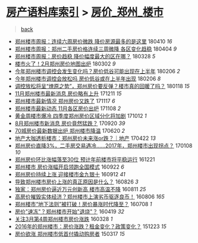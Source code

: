 [房产语料库索引](../../README.md)  > [房价_郑州_楼市](房价_郑州_楼市.md)
====
> [back](../README.md)

- [郑州楼市周报：连续六周房价微跌 降价房源最多的是这里](http://jkwz.applinzi.com/ittc/7090370675716129809.html#%E9%83%91%E5%B7%9E%E6%A5%BC%E5%B8%82%E5%91%A8%E6%8A%A5%EF%BC%9A%E8%BF%9E%E7%BB%AD%E5%85%AD%E5%91%A8%E6%88%BF%E4%BB%B7%E5%BE%AE%E8%B7%8C+%E9%99%8D%E4%BB%B7%E6%88%BF%E6%BA%90%E6%9C%80%E5%A4%9A%E7%9A%84%E6%98%AF%E8%BF%99%E9%87%8C) 180410 *16* 
- [郑州楼市周报：郑州二手房价格连续三周微降 各区变化趋稳](http://jkwz.applinzi.com/ittc/7088058971837694982.html#%E9%83%91%E5%B7%9E%E6%A5%BC%E5%B8%82%E5%91%A8%E6%8A%A5%EF%BC%9A%E9%83%91%E5%B7%9E%E4%BA%8C%E6%89%8B%E6%88%BF%E4%BB%B7%E6%A0%BC%E8%BF%9E%E7%BB%AD%E4%B8%89%E5%91%A8%E5%BE%AE%E9%99%8D+%E5%90%84%E5%8C%BA%E5%8F%98%E5%8C%96%E8%B6%8B%E7%A8%B3) 180404 *9* 
- [郑州楼市周报：房价趋稳 降价幅度最大的区在哪？](http://jkwz.applinzi.com/ittc/7085534091602822160.html#%E9%83%91%E5%B7%9E%E6%A5%BC%E5%B8%82%E5%91%A8%E6%8A%A5%EF%BC%9A%E6%88%BF%E4%BB%B7%E8%B6%8B%E7%A8%B3+%E9%99%8D%E4%BB%B7%E5%B9%85%E5%BA%A6%E6%9C%80%E5%A4%A7%E7%9A%84%E5%8C%BA%E5%9C%A8%E5%93%AA%EF%BC%9F) 180328 *5* 
- [楼市火了！2月郑州房价地图出炉](http://jkwz.applinzi.com/ittc/7075875665293607943.html#%E6%A5%BC%E5%B8%82%E7%81%AB%E4%BA%86%EF%BC%812%E6%9C%88%E9%83%91%E5%B7%9E%E6%88%BF%E4%BB%B7%E5%9C%B0%E5%9B%BE%E5%87%BA%E7%82%89) 180302 *9* 
- [今年郑州楼市调控会发生变化吗？房价低谷可能出现在上半年](http://jkwz.applinzi.com/ittc/7066892751688172554.html#%E4%BB%8A%E5%B9%B4%E9%83%91%E5%B7%9E%E6%A5%BC%E5%B8%82%E8%B0%83%E6%8E%A7%E4%BC%9A%E5%8F%91%E7%94%9F%E5%8F%98%E5%8C%96%E5%90%97%EF%BC%9F%E6%88%BF%E4%BB%B7%E4%BD%8E%E8%B0%B7%E5%8F%AF%E8%83%BD%E5%87%BA%E7%8E%B0%E5%9C%A8%E4%B8%8A%E5%8D%8A%E5%B9%B4) 180206 *2* 
- [今年郑州楼市调控会放松吗 房价低谷或在上半年出现](http://jkwz.applinzi.com/ittc/7066877907920487440.html#%E4%BB%8A%E5%B9%B4%E9%83%91%E5%B7%9E%E6%A5%BC%E5%B8%82%E8%B0%83%E6%8E%A7%E4%BC%9A%E6%94%BE%E6%9D%BE%E5%90%97+%E6%88%BF%E4%BB%B7%E4%BD%8E%E8%B0%B7%E6%88%96%E5%9C%A8%E4%B8%8A%E5%8D%8A%E5%B9%B4%E5%87%BA%E7%8E%B0) 180206 *8* 
- [调控放松将呈“燎原之势”，郑州房价要反弹？楼市真的回暖了吗？](http://jkwz.applinzi.com/ittc/7059838302918542346.html#%E8%B0%83%E6%8E%A7%E6%94%BE%E6%9D%BE%E5%B0%86%E5%91%88%E2%80%9C%E7%87%8E%E5%8E%9F%E4%B9%8B%E5%8A%BF%E2%80%9D%EF%BC%8C%E9%83%91%E5%B7%9E%E6%88%BF%E4%BB%B7%E8%A6%81%E5%8F%8D%E5%BC%B9%EF%BC%9F%E6%A5%BC%E5%B8%82%E7%9C%9F%E7%9A%84%E5%9B%9E%E6%9A%96%E4%BA%86%E5%90%97%EF%BC%9F) 180118 *15* 
- [11月郑州楼市最新消息 房价略有上升](http://jkwz.applinzi.com/ittc/7045787944818836496.html#11%E6%9C%88%E9%83%91%E5%B7%9E%E6%A5%BC%E5%B8%82%E6%9C%80%E6%96%B0%E6%B6%88%E6%81%AF+%E6%88%BF%E4%BB%B7%E7%95%A5%E6%9C%89%E4%B8%8A%E5%8D%87) 171211 *15* 
- [郑州楼市最新情况 郑州房价又跌了](http://jkwz.applinzi.com/ittc/7036965696444040208.html#%E9%83%91%E5%B7%9E%E6%A5%BC%E5%B8%82%E6%9C%80%E6%96%B0%E6%83%85%E5%86%B5+%E9%83%91%E5%B7%9E%E6%88%BF%E4%BB%B7%E5%8F%88%E8%B7%8C%E4%BA%86) 171117 *6* 
- [郑州楼市最新动态 11月各区房价出炉](http://jkwz.applinzi.com/ittc/7033540041635267600.html#%E9%83%91%E5%B7%9E%E6%A5%BC%E5%B8%82%E6%9C%80%E6%96%B0%E5%8A%A8%E6%80%81+11%E6%9C%88%E5%90%84%E5%8C%BA%E6%88%BF%E4%BB%B7%E5%87%BA%E7%82%89) 171108 *2* 
- [黄金周楼市爆冷 四季度郑州房价区域分化将加剧](http://jkwz.applinzi.com/ittc/7023496980347749393.html#%E9%BB%84%E9%87%91%E5%91%A8%E6%A5%BC%E5%B8%82%E7%88%86%E5%86%B7+%E5%9B%9B%E5%AD%A3%E5%BA%A6%E9%83%91%E5%B7%9E%E6%88%BF%E4%BB%B7%E5%8C%BA%E5%9F%9F%E5%88%86%E5%8C%96%E5%B0%86%E5%8A%A0%E5%89%A7) 171012 *1* 
- [8月郑州楼市新消息 房价竟然猛跌？](http://jkwz.applinzi.com/ittc/7015378178221278225.html#8%E6%9C%88%E9%83%91%E5%B7%9E%E6%A5%BC%E5%B8%82%E6%96%B0%E6%B6%88%E6%81%AF+%E6%88%BF%E4%BB%B7%E7%AB%9F%E7%84%B6%E7%8C%9B%E8%B7%8C%EF%BC%9F) 170920 *39* 
- [70城房价最新数据出炉 郑州楼市降温](http://jkwz.applinzi.com/ittc/6981150353239049221.html#70%E5%9F%8E%E6%88%BF%E4%BB%B7%E6%9C%80%E6%96%B0%E6%95%B0%E6%8D%AE%E5%87%BA%E7%82%89+%E9%83%91%E5%B7%9E%E6%A5%BC%E5%B8%82%E9%99%8D%E6%B8%A9) 170620 *2* 
- [地产大咖透析楼市：郑州房价未来涨or跌？｜地产](http://jkwz.applinzi.com/ittc/6959156124459729925.html#%E5%9C%B0%E4%BA%A7%E5%A4%A7%E5%92%96%E9%80%8F%E6%9E%90%E6%A5%BC%E5%B8%82%EF%BC%9A%E9%83%91%E5%B7%9E%E6%88%BF%E4%BB%B7%E6%9C%AA%E6%9D%A5%E6%B6%A8or%E8%B7%8C%EF%BC%9F%EF%BD%9C%E5%9C%B0%E4%BA%A7) 170422 *13* 
- [郑州房价直降3%，二手房交易遇冷……2017年，郑州楼市出现拐点？](http://jkwz.applinzi.com/ittc/6920831749184816133.html#%E9%83%91%E5%B7%9E%E6%88%BF%E4%BB%B7%E7%9B%B4%E9%99%8D3%25%EF%BC%8C%E4%BA%8C%E6%89%8B%E6%88%BF%E4%BA%A4%E6%98%93%E9%81%87%E5%86%B7%E2%80%A6%E2%80%A62017%E5%B9%B4%EF%BC%8C%E9%83%91%E5%B7%9E%E6%A5%BC%E5%B8%82%E5%87%BA%E7%8E%B0%E6%8B%90%E7%82%B9%EF%BC%9F) 170108 *10* 
- [郑州房价环比涨幅落至30位 预计年前楼市将平稳运行](http://jkwz.applinzi.com/ittc/6914036299832230916.html#%E9%83%91%E5%B7%9E%E6%88%BF%E4%BB%B7%E7%8E%AF%E6%AF%94%E6%B6%A8%E5%B9%85%E8%90%BD%E8%87%B330%E4%BD%8D+%E9%A2%84%E8%AE%A1%E5%B9%B4%E5%89%8D%E6%A5%BC%E5%B8%82%E5%B0%86%E5%B9%B3%E7%A8%B3%E8%BF%90%E8%A1%8C) 161221  
- [郑州楼市 房价涨幅开启领跑全国模式](http://jkwz.applinzi.com/ittc/6880606613303460868.html#%E9%83%91%E5%B7%9E%E6%A5%BC%E5%B8%82+%E6%88%BF%E4%BB%B7%E6%B6%A8%E5%B9%85%E5%BC%80%E5%90%AF%E9%A2%86%E8%B7%91%E5%85%A8%E5%9B%BD%E6%A8%A1%E5%BC%8F) 160922 *6* 
- [郑州房价持续上涨 迎接楼市金九银十](http://jkwz.applinzi.com/ittc/6876975978286416900.html#%E9%83%91%E5%B7%9E%E6%88%BF%E4%BB%B7%E6%8C%81%E7%BB%AD%E4%B8%8A%E6%B6%A8+%E8%BF%8E%E6%8E%A5%E6%A5%BC%E5%B8%82%E9%87%91%E4%B9%9D%E9%93%B6%E5%8D%81) 160912 *41* 
- [导致郑州楼市房价上涨的真正原因是什么？](http://jkwz.applinzi.com/ittc/6870718262396060676.html#%E5%AF%BC%E8%87%B4%E9%83%91%E5%B7%9E%E6%A5%BC%E5%B8%82%E6%88%BF%E4%BB%B7%E4%B8%8A%E6%B6%A8%E7%9A%84%E7%9C%9F%E6%AD%A3%E5%8E%9F%E5%9B%A0%E6%98%AF%E4%BB%80%E4%B9%88%EF%BC%9F) 160826 *3* 
- [独家：郑州房价逼近万元创新高 楼市高温不降](http://jkwz.applinzi.com/ittc/6865128199813596165.html#%E7%8B%AC%E5%AE%B6%EF%BC%9A%E9%83%91%E5%B7%9E%E6%88%BF%E4%BB%B7%E9%80%BC%E8%BF%91%E4%B8%87%E5%85%83%E5%88%9B%E6%96%B0%E9%AB%98+%E6%A5%BC%E5%B8%82%E9%AB%98%E6%B8%A9%E4%B8%8D%E9%99%8D) 160811 *25* 
- [高房价摧毁实体经济？郑州楼市上演劣币驱逐良币！](http://jkwz.applinzi.com/ittc/6862990406995936261.html#%E9%AB%98%E6%88%BF%E4%BB%B7%E6%91%A7%E6%AF%81%E5%AE%9E%E4%BD%93%E7%BB%8F%E6%B5%8E%EF%BC%9F%E9%83%91%E5%B7%9E%E6%A5%BC%E5%B8%82%E4%B8%8A%E6%BC%94%E5%8A%A3%E5%B8%81%E9%A9%B1%E9%80%90%E8%89%AF%E5%B8%81%EF%BC%81) 160806 *165* 
- [郑州楼市“地下法则”被打破！房价暴涨时代降至？](http://jkwz.applinzi.com/ittc/6852438466096530436.html#%E9%83%91%E5%B7%9E%E6%A5%BC%E5%B8%82%E2%80%9C%E5%9C%B0%E4%B8%8B%E6%B3%95%E5%88%99%E2%80%9D%E8%A2%AB%E6%89%93%E7%A0%B4%EF%BC%81%E6%88%BF%E4%BB%B7%E6%9A%B4%E6%B6%A8%E6%97%B6%E4%BB%A3%E9%99%8D%E8%87%B3%EF%BC%9F) 160708 *1* 
- [房价&quot;速冻&quot;？郑州楼市开始&quot;退烧&quot;？](http://jkwz.applinzi.com/ittc/6822716064290833412.html#%E6%88%BF%E4%BB%B7%26quot%3B%E9%80%9F%E5%86%BB%26quot%3B%EF%BC%9F%E9%83%91%E5%B7%9E%E6%A5%BC%E5%B8%82%E5%BC%80%E5%A7%8B%26quot%3B%E9%80%80%E7%83%A7%26quot%3B%EF%BC%9F) 160419 *32* 
- [关注3月第4周郑州楼市房价涨跌](http://jkwz.applinzi.com/ittc/6814702669574702085.html#%E5%85%B3%E6%B3%A83%E6%9C%88%E7%AC%AC4%E5%91%A8%E9%83%91%E5%B7%9E%E6%A5%BC%E5%B8%82%E6%88%BF%E4%BB%B7%E6%B6%A8%E8%B7%8C) 160328 *1* 
- [2016年的郑州楼市：房价涨跌？租金变化？政策变化？](http://jkwz.applinzi.com/ittc/6779002536698840068.html#2016%E5%B9%B4%E7%9A%84%E9%83%91%E5%B7%9E%E6%A5%BC%E5%B8%82%EF%BC%9A%E6%88%BF%E4%BB%B7%E6%B6%A8%E8%B7%8C%EF%BC%9F%E7%A7%9F%E9%87%91%E5%8F%98%E5%8C%96%EF%BC%9F%E6%94%BF%E7%AD%96%E5%8F%98%E5%8C%96%EF%BC%9F) 151223 *15* 
- [房价欲涨 郑州楼市低首付撬动购房者](http://jkwz.applinzi.com/ittc/547650611398190507.html#%E6%88%BF%E4%BB%B7%E6%AC%B2%E6%B6%A8+%E9%83%91%E5%B7%9E%E6%A5%BC%E5%B8%82%E4%BD%8E%E9%A6%96%E4%BB%98%E6%92%AC%E5%8A%A8%E8%B4%AD%E6%88%BF%E8%80%85) 150317 *15* 
